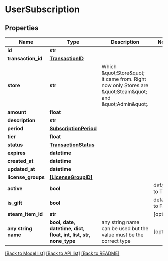# UserSubscription


## Properties
Name | Type | Description | Notes
------------ | ------------- | ------------- | -------------
**id** | **str** |  | 
**transaction_id** | [**TransactionID**](TransactionID.md) |  | 
**store** | **str** | Which \&quot;Store\&quot; it came from. Right now only Stores are \&quot;Steam\&quot; and \&quot;Admin\&quot;. | 
**amount** | **float** |  | 
**description** | **str** |  | 
**period** | [**SubscriptionPeriod**](SubscriptionPeriod.md) |  | 
**tier** | **float** |  | 
**status** | [**TransactionStatus**](TransactionStatus.md) |  | 
**expires** | **datetime** |  | 
**created_at** | **datetime** |  | 
**updated_at** | **datetime** |  | 
**license_groups** | [**[LicenseGroupID]**](LicenseGroupID.md) |  | 
**active** | **bool** |  | defaults to True
**is_gift** | **bool** |  | defaults to False
**steam_item_id** | **str** |  | [optional] 
**any string name** | **bool, date, datetime, dict, float, int, list, str, none_type** | any string name can be used but the value must be the correct type | [optional]

[[Back to Model list]](../README.md#documentation-for-models) [[Back to API list]](../README.md#documentation-for-api-endpoints) [[Back to README]](../README.md)


